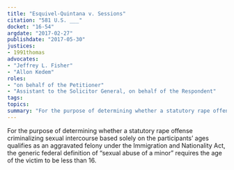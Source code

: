 ```yaml
---
title: "Esquivel-Quintana v. Sessions"
citation: "581 U.S. ___"
docket: "16-54"
argdate: "2017-02-27"
publishdate: "2017-05-30"
justices:
- 1991thomas
advocates:
- "Jeffrey L. Fisher"
- "Allon Kedem"
roles:
- "on behalf of the Petitioner"
- "Assistant to the Solicitor General, on behalf of the Respondent"
tags:
topics:
summary: "For the purpose of determining whether a statutory rape offense criminalizing sexual intercourse based solely on the participants’ ages qualifies as an aggravated felony under the Immigration and Nationality Act, the generic federal definition of “sexual abuse of a minor” requires the age of the victim to be less than 16."
---
```

For the purpose of determining whether a statutory rape offense criminalizing sexual intercourse based solely on the participants’ ages qualifies as an aggravated felony under the Immigration and Nationality Act, the generic federal definition of “sexual abuse of a minor” requires the age of the victim to be less than 16.

